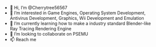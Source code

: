 - 👋 Hi, I’m @Cherrytree56567
- 👀 I’m interested in Game Engines, Operating System Development, Antivirus Development, Graphics, Wii Development and Emulation
- 🌱 I’m currently learning how to make a industry standard Blender-like Ray Tracing Rendering Engine
- 💞️ I’m looking to collaborate on PSEMU
- 📫 Reach me

<!---
Cherrytree56567/Cherrytree56567 is a ✨ special ✨ repository because its `README.md` (this file) appears on your GitHub profile.
You can click the Preview link to take a look at your changes.
--->
